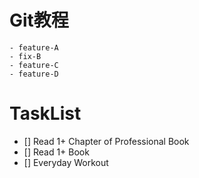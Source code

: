# Git教程

    - feature-A
    - fix-B
    - feature-C
    - feature-D

# TaskList
- [] Read 1+ Chapter of Professional Book
- [] Read 1+ Book
- [] Everyday Workout
